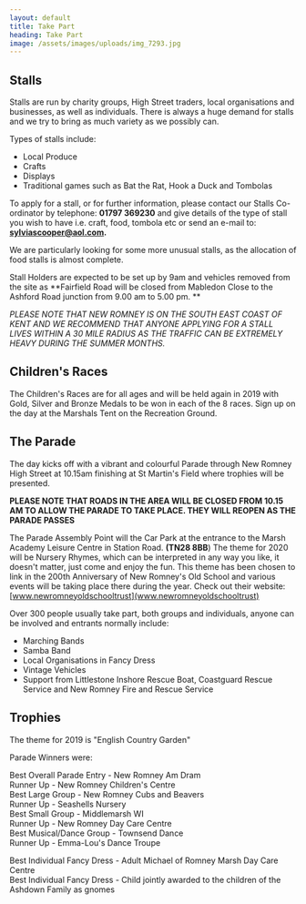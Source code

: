 ```yaml
---
layout: default
title: Take Part
heading: Take Part
image: /assets/images/uploads/img_7293.jpg
---
```

## Stalls

Stalls are run by charity groups, High Street traders, local organisations and businesses, as well as individuals. There is always a huge demand for stalls and we try to bring as much variety as we possibly can.

Types of stalls include:

* Local Produce
* Crafts
* Displays
* Traditional games such as Bat the Rat, Hook a Duck and Tombolas

To apply for a stall, or for further information, please contact our Stalls Co-ordinator by telephone: **01797 369230** and give details of the type of stall you wish to have i.e. craft, food, tombola etc or send an e-mail to:  **sylviascooper@aol.com.**

We are particularly looking for some more unusual stalls, as the allocation of food stalls is almost complete.  

Stall Holders are expected to be set up by 9am and vehicles removed from the site as **Fairfield Road will be closed from Mabledon Close to the Ashford Road junction from 9.00 am to 5.00 pm. **

_PLEASE NOTE THAT NEW ROMNEY IS ON THE SOUTH EAST COAST OF KENT AND WE RECOMMEND THAT ANYONE APPLYING FOR A STALL LIVES WITHIN A 30 MILE RADIUS AS THE TRAFFIC CAN BE EXTREMELY HEAVY DURING THE SUMMER MONTHS._

## Children's Races

The Children's Races are for all ages and will be held again in 2019 with Gold, Silver and Bronze Medals to be won in each of the 8 races.  Sign up on the day at the Marshals Tent on the Recreation Ground.

## The Parade

The day kicks off with a vibrant and colourful Parade through New Romney High Street at 10.15am finishing at St Martin's Field where trophies will be presented.  

**PLEASE NOTE THAT ROADS IN THE AREA WILL BE CLOSED FROM 10.15 AM TO ALLOW THE PARADE TO TAKE PLACE.  THEY WILL REOPEN AS THE PARADE PASSES**

The Parade Assembly Point will the Car Park at the entrance to the Marsh Academy Leisure Centre in Station Road. **(TN28 8BB**)  The theme for 2020 will be Nursery Rhymes, which can be interpreted in any way you like, it doesn't matter, just come and enjoy the fun.  This theme has been chosen to link in the 200th Anniversary of New Romney's Old School and various events will be taking place there during the year.  Check out their website: [www.newromneyoldschooltrust](www.newromneyoldschooltrust)

Over 300 people usually take part, both groups and individuals, anyone can be involved and entrants normally include:

* Marching Bands
* Samba Band
* Local Organisations in Fancy Dress
* Vintage Vehicles
* Support from Littlestone Inshore Rescue Boat, Coastguard Rescue Service and New Romney Fire and Rescue Service

## Trophies

The theme for 2019 is "English Country Garden"

Parade Winners were:

Best Overall Parade Entry          -  New Romney Am Dram\
Runner Up                                 -  New Romney Children's Centre\
Best Large Group                      -  New Romney Cubs and Beavers\
Runner Up                                 -  Seashells Nursery\
Best Small Group                      -  Middlemarsh WI\
Runner Up                                 -  New Romney Day Care Centre\
Best Musical/Dance Group       -   Townsend Dance\
Runner Up                                -   Emma-Lou's Dance Troupe

Best Individual Fancy Dress - Adult Michael of Romney Marsh Day Care Centre\
Best Individual Fancy Dress - Child jointly awarded to the children of the Ashdown Family as gnomes
